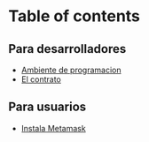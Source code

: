 # Table of contents

## Para desarrolladores

* [Ambiente de programacion](README.md)
* [El contrato](para-desarrolladores/el-contrato.md)

## Para usuarios

* [Instala Metamask](para-usuarios/instala-metamask.md)
